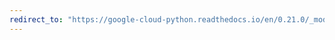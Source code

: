 ```yaml
---
redirect_to: "https://google-cloud-python.readthedocs.io/en/0.21.0/_modules/google/cloud/language/sentiment.html"
---
```

